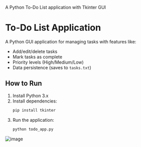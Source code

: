 A Python To-Do List application with Tkinter GUI
# To-Do List Application

A Python GUI application for managing tasks with features like:
- Add/edit/delete tasks
- Mark tasks as complete
- Priority levels (High/Medium/Low)
- Data persistence (saves to `tasks.txt`)

## How to Run
1. Install Python 3.x
2. Install dependencies:
   ```bash
   pip install tkinter
   ```
3. Run the application:
   ```bash
   python todo_app.py
   ```
![image](https://github.com/user-attachments/assets/539df1eb-3661-476f-8a3c-f13ce4618113)
